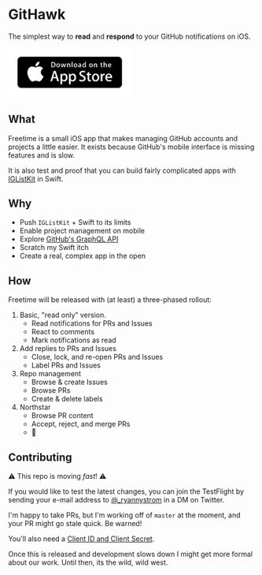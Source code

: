 # GitHawk

The simplest way to **read** and **respond** to your GitHub notifications on iOS.

<a href=https://itunes.apple.com/app/freetime-github-open-source-project-manager/id1252320249><img src=app-store-badge.png width=250></a>

## What

Freetime is a small iOS app that makes managing GitHub accounts and projects a little easier. It exists because GitHub's mobile interface is missing features and is slow.

It is also test and proof that you can build fairly complicated apps with [IGListKit](https://github.com/Instagram/IGListKit) in Swift.

## Why

- Push `IGListKit` + Swift to its limits
- Enable project management on mobile
- Explore [GitHub's GraphQL API](https://developer.github.com/v4/)
- Scratch my Swift itch
- Create a real, complex app in the open

## How

Freetime will be released with (at least) a three-phased rollout:

1. Basic, "read only" version.
    - Read notifications for PRs and Issues
    - React to comments
    - Mark notifications as read
2. Add replies to PRs and Issues
    - Close, lock, and re-open PRs and Issues
    - Label PRs and Issues
3. Repo management
    - Browse & create Issues
    - Browse PRs
    - Create & delete labels
4. Northstar
    - Browse PR content
    - Accept, reject, and merge PRs
    - :rocket:

## Contributing

:warning: This repo is moving _fast_! :warning:

If you would like to test the latest changes, you can join the TestFlight by sending your e-mail address to [@_ryannystrom](https://twitter.com/_ryannystrom) in a DM on Twitter.

I'm happy to take PRs, but I'm working off of `master` at the moment, and your PR might go stale quick. Be warned!

You'll also need a [Client ID and Client Secret](Setup.md).

Once this is released and development slows down I might get more formal about our work. Until then, its the wild, wild west.

